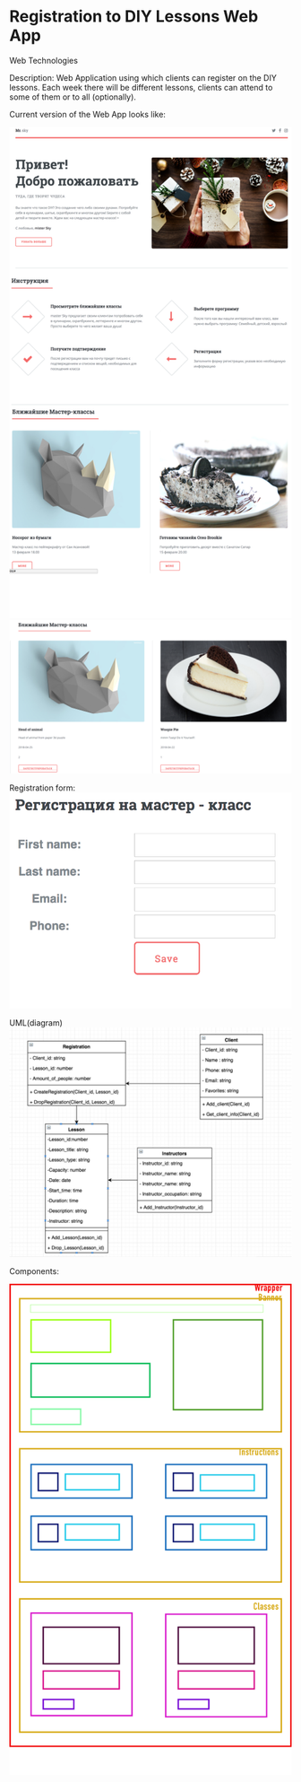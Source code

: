 # Registration to DIY Lessons Web App
Web Technologies 

Description: 
Web Application using which clients can register on the DIY lessons. Each week there will be different lessons, clients can attend to some of them or to all (optionally). 

Current version of the Web App looks like:

![alt text](https://github.com/Mirzhana/WebProject/blob/master/info/temporary%20model.png "Logo Title Text 1")
![alt text](https://github.com/Mirzhana/WebProject/blob/master/info/classes.png "Logo Title Text 1")


Registration form:
![alt text](https://github.com/Mirzhana/WebProject/blob/master/info/form.png "Logo Title Text 1")

UML(diagram) 
![alt text](https://github.com/Mirzhana/WebProject/blob/master/info/WBproject_uml.png "Logo Title Text 1")


Components: 



![alt text](https://github.com/Mirzhana/WebProject/blob/master/info/Components.png "Logo Title Text 1")
